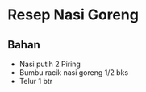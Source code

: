 # Resep Nasi Goreng

## Bahan
- Nasi putih 2 Piring
- Bumbu racik nasi goreng 1/2 bks
- Telur 1 btr
